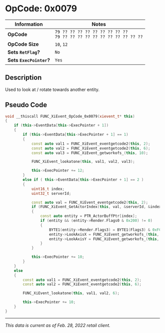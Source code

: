 # OpCode: 0x0079

| Information               | Notes |
|---                        |---    |
| **OpCode**                | `79 ?? ?? ?? ?? ?? ?? ?? ?? ??` <br> `79 ?? ?? ?? ?? ?? ?? ?? ?? ?? ?? ??` |
| **OpCode Size**           | `10`, `12` |
| **Sets `RetFlag`?**       | `No`  |
| **Sets `ExecPointer`?**   | `Yes` |

## Description

Used to look at / rotate towards another entity.

## Pseudo Code

```cpp
void __thiscall FUNC_XiEvent_OpCode_0x0079(xievent_t* this)
{
    if (this->EventData[this->ExecPointer + 1])
    {
        if (this->EventData[this->ExecPointer + 1] == 1)
        {
            const auto val1 = FUNC_XiEvent_eventgetcode2(this, 2);
            const auto val2 = FUNC_XiEvent_eventgetcode2(this, 6);
            const auto val3 = FUNC_XiEvent_getworkofs_(this, 10);

            FUNC_XiEvent_lookatone(this, val1, val2, val3);

            this->ExecPointer += 12;
        }
        else if ( this->EventData[this->ExecPointer + 1] == 2 )
        {
            uint16_t index;
            uint32_t serverId;

            const auto val = FUNC_XiEvent_eventgetcode2(this, 2);
            if (FUNC_XiEvent_GetActorIndex(this, val, &serverId, &index))
            {
                const auto entity = PTR_ActorBuffPtr[index];
                if (entity && (entity->Render.Flags0 & 0x200) != 0)
                {
                    BYTE1(entity->Render.Flags3) = BYTE1(Flags3) & 0xFC | 2;
                    entity->LookAxisX = FUNC_XiEvent_getworkofs_(this, 6);
                    entity->LookAxisY = FUNC_XiEvent_getworkofs_(this, 8);
                }
            }

            this->ExecPointer += 10;
        }
    }
    else
    {
        const auto val1 = FUNC_XiEvent_eventgetcode2(this, 2);
        const auto val2 = FUNC_XiEvent_eventgetcode2(this, 6);

        FUNC_XiEvent_lookatone(this, val1, val2, 6);

        this->ExecPointer += 10;
    }
}
```

---

_This data is current as of Feb. 28, 2022 retail client._